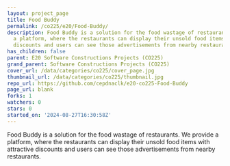```yaml
---
layout: project_page
title: Food Buddy
permalink: /co225/e20/Food-Buddy/
description: Food Buddy is a solution for the food wastage of restaurants. We provide
  a platform, where the restaurants can display their unsold food items with attractive
  discounts and users can see those advertisements from nearby restaurants.
has_children: false
parent: E20 Software Constructions Projects (CO225)
grand_parent: Software Constructions Projects (CO225)
cover_url: /data/categories/co225/cover_page.jpg
thumbnail_url: /data/categories/co225/thumbnail.jpg
repo_url: https://github.com/cepdnaclk/e20-co225-Food-Buddy
page_url: blank
forks: 1
watchers: 0
stars: 0
started_on: '2024-08-27T16:30:58Z'
---
```


Food Buddy is a solution for the food wastage of restaurants. We provide a platform, where the restaurants can display their unsold food items with attractive discounts and users can see those advertisements from nearby restaurants.